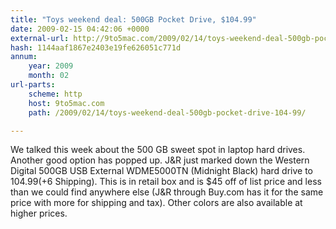 ```yaml
---
title: "Toys weekend deal: 500GB Pocket Drive, $104.99"
date: 2009-02-15 04:42:06 +0000
external-url: http://9to5mac.com/2009/02/14/toys-weekend-deal-500gb-pocket-drive-104-99/
hash: 1144aaf1867e2403e19fe626051c771d
annum:
    year: 2009
    month: 02
url-parts:
    scheme: http
    host: 9to5mac.com
    path: /2009/02/14/toys-weekend-deal-500gb-pocket-drive-104-99/

---
```


We talked this week about the 500 GB sweet spot in laptop hard drives.  Another good option has popped up.  J&R just marked down the Western Digital 500GB USB External WDME5000TN (Midnight Black) hard drive to $104.99(+$6 Shipping).   This is in retail box and is $45 off of list price and less than we could find anywhere else (J&R through Buy.com has it for the same price with more for shipping and tax).  Other colors are also available at higher prices.
